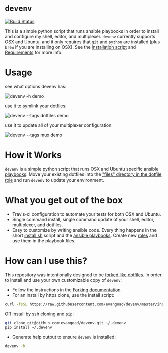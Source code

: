 # `devenv`

[![Build Status](https://travis-ci.org/evangoad/devenv.svg?branch=master)](https://travis-ci.org/evangoad/devenv)

This is a simple python script that runs ansible playbooks in order to install
and configure my shell, editor, and multiplexer.  `devenv` currently supports
OSX and Ubuntu, and it only requires that `git` and `python` are installed
(plus `brew` if you are installing on OSX).  See the [installation
script](install.sh) and [Requirements](REQUIREMENTS.md) for more info.

# Usage

see what options devenv has:

![devenv -h demo](https://raw.githubusercontent.com/evangoad/devenv/master/img/devenv-h.gif)

use it to symlink your dotfiles:

![devenv --tags dotfiles demo](https://raw.githubusercontent.com/evangoad/devenv/master/img/devenv--tags-dotfiles.gif)

use it to update all of your multiplexer configuration:

![devenv --tags mux demo](https://raw.githubusercontent.com/evangoad/devenv/master/img/devenv--tags-mux.gif)

# How it Works

`devenv` is a simple python script that runs OSX and Ubuntu specific ansible
[playbooks](playbooks/). Move your existing dotfiles into the ["files" directory
in the dotfile role](playbooks/roles/dotfiles/files) and run `devenv` to update
your environment.

# What you get out of the box

- Travis-ci configuration to automate your tests for both OSX and Ubuntu.
- Single command install, single command update of your shell, editor,
  multiplexer, and dotfiles.
- Easy to customize by writing ansible code.  Every thing happens in the short
  [install.sh](install.sh/) script and the [ansible playbooks](playbooks/).
  Create new [roles](playbooks/roles) and use them in the
  playbook files.

# How can I use this?

This repository was intentionally designed to be [forked like
dotfiles](http://zachholman.com/2010/08/dotfiles-are-meant-to-be-forked/).
In order to install and use your own customizable copy of `devenv`:

- Follow the instructions in the [Forking documentation](FORKING.md)
- For an install by https clone, use the install script:

```bash
curl -fsSL https://raw.githubusercontent.com/evangoad/devenv/master/install.sh | bash
```
  OR Install by ssh cloning and `pip`:

```bash
git clone git@github.com:evangoad/devenv.git ~/.devenv
pip install ~/.devenv
```

- Generate help output to ensure `devenv` is installed:

```bash
devenv -h
```

